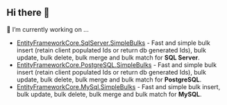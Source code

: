## Hi there 👋

🔭 I’m currently working on ...
- [EntityFrameworkCore.SqlServer.SimpleBulks](https://github.com/phongnguyend/EntityFrameworkCore.SqlServer.SimpleBulks) - Fast and simple bulk insert (retain client populated Ids or return db generated Ids), bulk update, bulk delete, bulk merge and bulk match for **SQL Server**.
- [EntityFrameworkCore.PostgreSQL.SimpleBulks](https://github.com/phongnguyend/EntityFrameworkCore.PostgreSQL.SimpleBulks) - Fast and simple bulk insert (retain client populated Ids or return db generated Ids), bulk update, bulk delete, bulk merge and bulk match for **PostgreSQL**.
- [EntityFrameworkCore.MySql.SimpleBulks](https://github.com/phongnguyend/EntityFrameworkCore.MySql.SimpleBulks) - Fast and simple bulk insert, bulk update, bulk delete, bulk merge and bulk match for **MySQL**.

<!--
**phongnguyend/phongnguyend** is a ✨ _special_ ✨ repository because its `README.md` (this file) appears on your GitHub profile.

Here are some ideas to get you started:

- 🔭 I’m currently working on ...
- 🌱 I’m currently learning ...
- 👯 I’m looking to collaborate on ...
- 🤔 I’m looking for help with ...
- 💬 Ask me about ...
- 📫 How to reach me: ...
- 😄 Pronouns: ...
- ⚡ Fun fact: ...
-->
